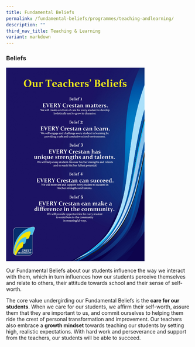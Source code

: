 ```yaml
---
title: Fundamental Beliefs
permalink: /fundamental-beliefs/programmes/teaching-andlearning/
description: ""
third_nav_title: Teaching & Learning
variant: markdown
---
```

### Beliefs

<img src="/images/fb1.jpg" style="width:75%">

Our Fundamental Beliefs about our students influence the way we interact with them, which in turn influences how our students perceive themselves and relate to others, their attitude towards school and their sense of self-worth.

  

The core value undergirding our Fundamental Beliefs is the&nbsp;**care for our students**. When we care for our students, we affirm their self-worth, assure them that they are important to us, and commit ourselves to helping them ride the crest of personal transformation and improvement. Our teachers also embrace a&nbsp;**growth mindset**&nbsp;towards teaching our students by setting high, realistic expectations. With hard work and perseverance and support from the teachers, our students will be able to succeed.
